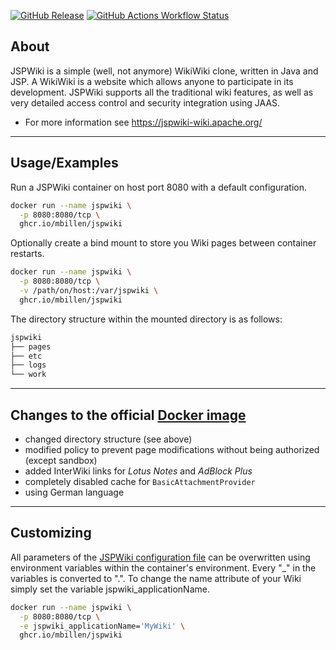 [![GitHub Release](https://img.shields.io/github/v/tag/mbillen/jspwiki.svg?logo=github&style=flat-square)](https://github.com/mbillen/jspwiki/tags)
[![GitHub Actions Workflow Status](https://img.shields.io/github/actions/workflow/status/mbillen/jspwiki/docker-publish.yml?label=ci&logo=github&style=flat-square)](https://github.com/mbillen/jspwiki/actions?workflow=docker)

## About

JSPWiki is a simple (well, not anymore) WikiWiki clone, written in Java and JSP.  A WikiWiki is a website which allows anyone to participate in its development.  JSPWiki supports all the traditional wiki features, as well as very detailed access control and security integration using JAAS. 

* For more information see https://jspwiki-wiki.apache.org/
___

## Usage/Examples

Run a JSPWiki container on host port 8080 with a default configuration. 

```bash
docker run --name jspwiki \
  -p 8080:8080/tcp \
  ghcr.io/mbillen/jspwiki
```

Optionally create a bind mount to store you Wiki pages between container restarts.

```bash
docker run --name jspwiki \
  -p 8080:8080/tcp \
  -v /path/on/host:/var/jspwiki \
  ghcr.io/mbillen/jspwiki
```

The directory structure within the mounted directory is as follows:

```md
jspwiki
├── pages
├── etc 
├── logs
└── work
```
___
## Changes to the official [Docker image](https://jspwiki-wiki.apache.org/Wiki.jsp?page=Docker)

* changed directory structure (see above)
* modified policy to prevent page modifications without being authorized (except sandbox)
* added InterWiki links for *Lotus Notes* and *AdBlock Plus*
* completely disabled cache for `BasicAttachmentProvider`
* using German language
___
## Customizing

All parameters of the [JSPWiki configuration file](https://github.com/apache/jspwiki/blob/master/jspwiki-main/src/main/resources/ini/jspwiki.properties) can be overwritten using environment variables within the container's environment. Every "_" in the variables is converted to ".". To change the name attribute of your Wiki simply set the variable jspwiki_applicationName.

```bash
docker run --name jspwiki \
  -p 8080:8080/tcp \
  -e jspwiki_applicationName='MyWiki' \
  ghcr.io/mbillen/jspwiki
```
